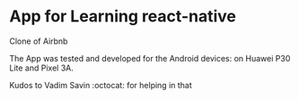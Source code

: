 # App for Learning react-native

Clone of Airbnb

The App was tested and developed for the Android devices: on Huawei P30 Lite and Pixel 3A.

Kudos to Vadim Savin :octocat: for helping in that
